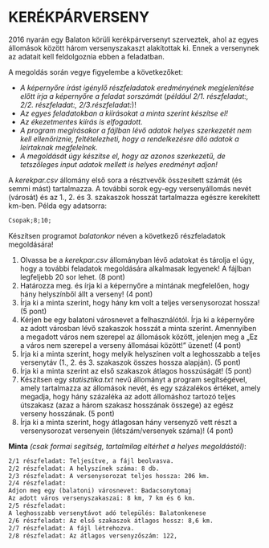 # KERÉKPÁRVERSENY

2016 nyarán egy Balaton körüli kerékpárversenyt szerveztek, ahol az egyes állomások között három
versenyszakaszt alakítottak ki. Ennek a versenynek az adatait kell feldolgoznia ebben a feladatban.

A megoldás során vegye figyelembe a következőket:

- *A képernyőre írást igénylő részfeladatok eredményének megjelenítése előtt írja a képernyőre a feladat sorszámát* (*például 2/1. részfeladat:, 2/2. részfeladat:, 2/3.részfeladat:*)!
- *Az egyes feladatokban a kiírásokat a minta szerint készítse el!*
- *Az ékezetmentes kiírás is elfogadott.*
- *A program megírásakor a fájlban lévő adatok helyes szerkezetét nem kell ellenőriznie, feltételezheti, hogy a rendelkezésre álló adatok a leírtaknak megfelelnek.*
- *A megoldását úgy készítse el, hogy az azonos szerkezetű, de tetszőleges input adatok mellett is helyes eredményt adjon!*

A *kerekpar.csv* állomány első sora a résztvevők összesített számát (és semmi mást) tartalmazza. A további sorok egy-egy versenyállomás nevét (városát) és az 1., 2. és 3. szakaszok hosszát tartalmazza egészre kerekített km-ben. Példa egy adatsorra:

```txt
Csopak;8;10;
```
Készítsen programot *balatonkor* néven a következő részfeladatok megoldására!

1. Olvassa be a *kerekpar.csv* állományban lévő adatokat és tárolja el úgy, hogy a további feladatok megoldására alkalmasak legyenek! A fájlban legfeljebb 20 sor lehet. (8 pont)
2. Határozza meg. és írja ki a képernyőre a mintának megfelelően, hogy hány helyszínből állt a verseny! (4 pont)
3. Írja ki a minta szerint, hogy hány km volt a teljes versenysorozat hossza! (5 pont)
4. Kérjen be egy balatoni városnevet a felhasználótól. Írja ki a képernyőre az adott városban lévő szakaszok hosszát a minta szerint. Amennyiben a megadott város nem szerepel az állomások között, jelenjen meg a „Ez a város nem szerepel a verseny állomásai között!” üzenet! (4 pont)
5. Írja ki a minta szerint, hogy melyik helyszínen volt a leghosszabb a teljes versenytáv (1., 2. és 3. szakaszok összes hossza alapján). (5 pont)
6. Írja ki a minta szerint az első szakaszok átlagos hosszúságát! (5 pont)
7. Készítsen egy *statisztika.txt* nevű állományt a program segítségével, amely tartalmazza az állomások nevét, és egy százalékos értéket, amely megadja, hogy hány százaléka az adott állomáshoz tartozó teljes útszakasz (azaz a három szakasz hosszának összege) az egész verseny hosszának. (5 pont)
8. Írja ki a minta szerint, hogy átlagosan hány versenyző vett részt a versenysorozat versenyein (létszám/versenyek száma)! (4 pont)

**Minta** *(csak formai segítség, tartalmilag eltérhet a helyes megoldástól)*:

```txt
2/1 részfeladat: Teljesítve, a fájl beolvasva.
2/2 részfeladat: A helyszínek száma: 8 db.
2/3 részfeladat: A versenysorozat teljes hossza: 206 km.
2/4 részfeladat:
Adjon meg egy (balatoni) városnevet: Badacsonytomaj
Az adott város versenyszakaszai: 8 km, 7 km és 6 km.
2/5 részfeladat:
A leghosszabb versenytávot adó település: Balatonkenese
2/6 részfeladat: Az első szakaszok átlagos hossz: 8,6 km.
2/7 részfeladat: A fájl létrehozva.
2/8 részfeladat: Az átlagos versenyzőszám: 122,
```





